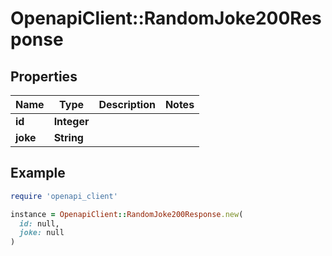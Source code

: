 # OpenapiClient::RandomJoke200Response

## Properties

| Name | Type | Description | Notes |
| ---- | ---- | ----------- | ----- |
| **id** | **Integer** |  |  |
| **joke** | **String** |  |  |

## Example

```ruby
require 'openapi_client'

instance = OpenapiClient::RandomJoke200Response.new(
  id: null,
  joke: null
)
```

